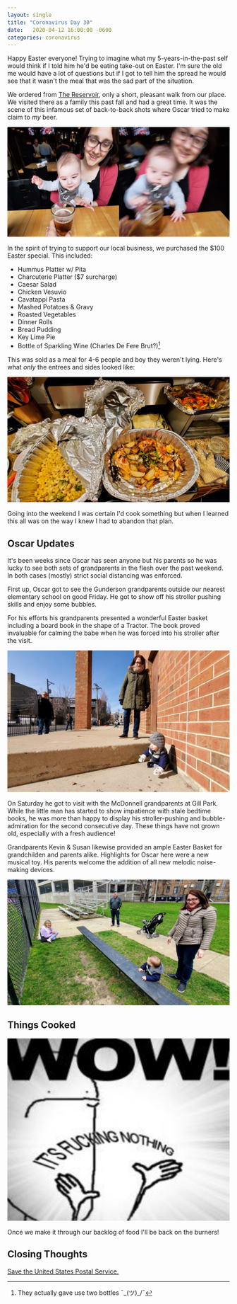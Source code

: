 ```yaml
---
layout: single
title: "Coronavirus Day 30"
date:   2020-04-12 16:00:00 -0600
categories: coronavirus
---
```


Happy Easter everyone! Trying to imagine what my 5-years-in-the-past self would think if I told him he'd be eating take-out on Easter. I'm sure the old me would have a lot of questions but if I got to tell him the spread he would see that it wasn't the meal that was the sad part of the situation.

We ordered from [The Reservoir](https://www.reservoirchicago.com/), only a short, pleasant walk from our place. We visited there as a family this past fall and had a great time. It was the scene of this infamous set of back-to-back shots where Oscar tried to make claim to _my_ beer.

![Oscar Reservoir](/assets/images/day-30-oscar-reservoir.jpg)

In the spirit of trying to support our local business, we purchased the $100 Easter special. This included:

- Hummus Platter w/ Pita
- Charcuterie Platter ($7 surcharge)
- Caesar Salad
- Chicken Vesuvio
- Cavatappi Pasta
- Mashed Potatoes & Gravy
- Roasted Vegetables
- Dinner Rolls
- Bread Pudding
- Key Lime Pie
- Bottle of Sparkling Wine (Charles De Fere Brut?)[^1]

This was sold as a meal for 4-6 people and boy they weren't lying. Here's what _only_ the entrees and sides looked like:

![Easter meal](/assets/images/day-30-reservoir.jpg)

Going into the weekend I was certain I'd cook something but when I learned this all was on the way I knew I had to abandon that plan.

[^1]: They actually gave use two bottles ¯\_(ツ)_/¯

## Oscar Updates

It's been weeks since Oscar has seen anyone but his parents so he was lucky to see both sets of grandparents in the flesh over the past weekend. In both cases (mostly) strict social distancing was enforced.

First up, Oscar got to see the Gunderson grandparents outside our nearest elementary school on good Friday. He got to show off his stroller pushing skills and enjoy some bubbles. 

For his efforts his grandparents presented a wonderful Easter basket including a board book in the shape of a Tractor. The book proved invaluable for calming the babe when he was forced into his stroller after the visit.

![Good Friday Oscar](/assets/images/day-30-oscar-friday.jpg)

On Saturday he got to visit with the McDonnell grandparents at Gill Park. While the little man has started to show impatience with stale bedtime books, he was more than happy to display his stroller-pushing and bubble-admiration for the second consecutive day. These things have not grown old, especially with a fresh audience!

Grandparents Kevin & Susan likewise provided an ample Easter Basket for grandchilden and parents alike. Highlights for Oscar here were a new musical toy. His parents welcome the addition of all new melodic noise-making devices.

![Holy Saturday Oscar](/assets/images/day-30-oscar-saturday.jpg)

## Things Cooked

![nothin'](/assets/images/nothin.jpg)

Once we make it through our backlog of food I'll be back on the burners!

## Closing Thoughts

[Save the United States Postal Service.](https://theweek.com/articles/787585/miracle-united-states-postal-service)